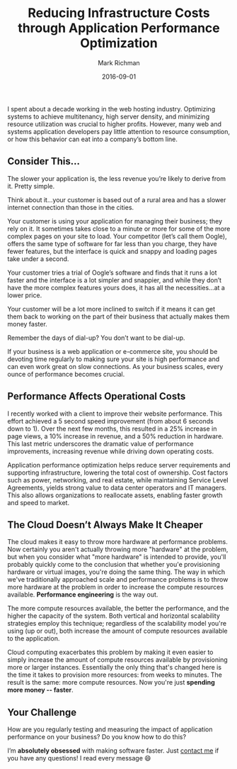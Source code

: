 ﻿---
title: Reducing Infrastructure Costs through Application Performance Optimization
author: Mark Richman
url: /reducing-infrastructure-costs-application-performance-optimization/
layout: page
date: 2016-09-01
---

I spent about a decade working in the web hosting industry. Optimizing systems to achieve multitenancy, high server density, and minimizing resource utilization was crucial to higher profits. However, many web and systems application developers pay little attention to resource consumption, or how this behavior can eat into a company’s bottom line.

## Consider This...

The slower your application is, the less revenue you’re likely to derive from it. Pretty simple.

Think about it...your customer is based out of a rural area and has a slower internet connection than those in the cities.

Your customer is using your application for managing their business; they rely on it. It sometimes takes close to a minute or more for some of the more complex pages on your site to load. Your competitor (let’s call them Oogle), offers the same type of software for far less than you charge, they have fewer features, but the interface is quick and snappy and loading pages take under a second.

Your customer tries a trial of Oogle’s software and finds that it runs a lot faster and the interface is a lot simpler and snappier, and while they don’t have the more complex features yours does, it has all the necessities...at a lower price.

Your customer will be a lot more inclined to switch if it means it can get them back to working on the part of their business that actually makes them money faster.

Remember the days of dial-up? You don’t want to be dial-up.

If your business is a web application or e-commerce site, you should be devoting time regularly to making sure your site is high performance and can even work great on slow connections. As your business scales, every ounce of performance becomes crucial.

## Performance Affects Operational Costs

I recently worked with a client to improve their website performance. This effort achieved a 5 second speed improvement (from about 6 seconds down to 1). Over the next few months, this resulted in a 25% increase in page views, a 10% increase in revenue, and a 50% reduction in hardware. This last metric underscores the dramatic value of performance improvements, increasing revenue while driving down operating costs.

Application performance optimization helps reduce server requirements and supporting infrastructure, lowering the total cost of ownership. Cost factors such as power, networking, and real estate, while maintaining Service Level Agreements, yields strong value to data center operators and IT managers. This also allows organizations to reallocate assets, enabling faster growth and speed to market.

## The Cloud Doesn’t Always Make It Cheaper


The cloud makes it easy to throw more hardware at performance problems. Now certainly you aren't actually throwing more "hardware" at the problem, but when you consider what "more hardware" is intended to provide, you'll probably quickly come to the conclusion that whether you'e provisioning hardware or virtual images, you're doing the same thing. The way in which we've traditionally approached scale and performance problems is to throw more hardware at the problem in order to increase the compute resources available. **Performance engineering** is the way out.

The more compute resources available, the better the performance, and the higher the capacity of the system. Both vertical and horizontal scalability strategies employ this technique; regardless of the scalability model you're using (up or out), both increase the amount of compute resources available to the application. 

Cloud computing exacerbates this problem by making it even easier to simply increase the amount of compute resources available by provisioning more or larger instances. Essentially the only thing that's changed here is the time it takes to provision more resources: from weeks to minutes. The result is the same: more compute resources. Now you're just **spending more money -- faster**.

## Your Challenge

How are you regularly testing and measuring the impact of application performance on your business? Do you know how to do this?

I’m **absolutely obsessed** with making software faster. Just <a href="/contact">contact me</a> if you have any questions! I read every message &#x1F604;
